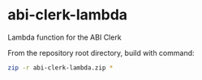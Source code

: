 # abi-clerk-lambda
Lambda function for the ABI Clerk

From the repository root directory, build with command:

```sh
zip -r abi-clerk-lambda.zip *
```
